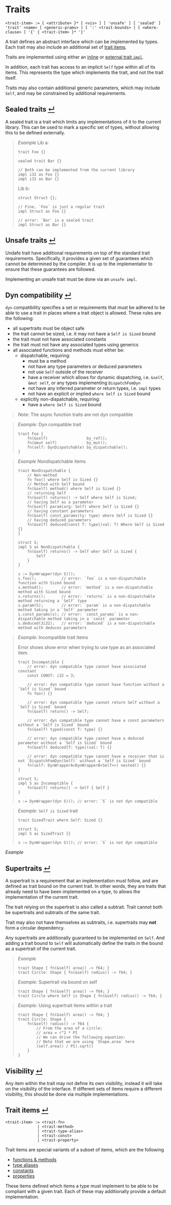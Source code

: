 # Traits
```
<trait-item> := { <attribute> }* [ <vis> ] [ 'unsafe' ] [ 'sealed' ] 'trait' <name> [ <generic-prams> ] [ ':' <trait-bounds> ] [ <where-clause> ] '{' { <trait-item> }* '}'
```

A trait defines an abstract interface which can be implemented by types.
Each trait may also include an additional set of [trait items].

Traits are implemented using either an [inline] or [external trait `impl`].

In addition, each trait has access to an implicit `Self` type within all of its items.
This represents the type which implements the trait, and not the trait itself.

Traits may also contain additional generic parameters, which may include `Self`, and may be constrained by additional requirements.




## Sealed traits [↵](#trait)

A sealed trait is a trait which limits any implementations of it to the current library.
This can be used to mark a specific set of types, without allowing this to be defined externally.

> _Example_
> Lib a:
> ```
> trait Foo {}
> 
> sealed trait Bar {}
> 
> // Both can be implemented from the current library
> impl i32 as Foo {}
> impl i32 as Bar {}
> ```
> Lib b:
> ```
> struct Struct {};
> 
> // Fine, `Foo` is just a regular trait
> impl Struct as Foo {}
> 
> // error: `Bar` is a sealed trait
> impl Struct as Bar {}
> ```

## Unsafe traits [↵](#trait)

Undafe trait have additional requirements on top of the standard trait requirements.
Specifically, it provides a given set of guarantees which cannot be determined by the compiler.
It is up to the implementator to ensure that these guarantees are followed.

Implementing an unsafe trait must be done via an `unsafe impl`.

## Dyn compatibility [↵](#trait)

`dyn` compatibility specifies a set or requirements that must be adhered to be able to use a trait in places where a trait object is allowed.
These rules are the following:
- all supertraits must be object safe
- the trait cannot be sized, i.e. it may not have a `Self is Sized` bound
- the trait must not have associated constants
- the trait must not have any associated types using generics
- all associated functions and methods must either be:
  - dispatchable, requiring:
    - must be a method
    - not have any type parameters or deduced parameters
    - not use `Self` outside of the receiver
    - have a receiver which allows for dynamic dispatching, i.e. `&self`, `&mut self`, or any types implementing `DispatchFomDyn`
    - not have any inferred parameter or return types, i.e. `impl` types
    - not have an explicit or implied `where Self is Sized` bound
  - explicitly non-dispatchable, requiring:
    - have a `where Self is Sized` bound

> _Note_: The async function traits are not dyn compatible

> _Example_: Dyn compatible trait
> ```
> trait Foo {
>     fn(&self)                 by_ref();
>     fn(&mut self)             by_mut();
>     fn(self: DynDispatchable) by_dispatchable();
> }
> ```

> _Example_ Nondispatchable items
> ```
> trait NonDispatchable {
>     // Non-method
>     fn foo() where Self is Sized {}
>     // Method with Self bound
>     fn(&self) method() where Self is Sized {}
>     // returning Self
>     fn(&self) returns() -> Self where Self is Sized;
>     // having Self as a parameter
>     fn(&self) param(arg: Self) where Self is Sized {}
>     // having constant parameters
>     fn(&self) const_params(ty: type) where Self is Sized {}
>     // having deduced parameters
>     fn(&self) deduced[const T: type](val: T) Where Self is Sized {}
> }
> 
> struct S;
> impl S as NonDispatchable {
>     fn(&self) returns() -> Self wher Self is Sized {
>         Self
>     }
> }
> 
> s := DynWrapper(dyn S)();
> s.foo();           // error: `foo` is a non-dispatchable function with Sized bound
> s.method();        // error: `method` is a non-dispatchable method with Sized bound
> s.returns();       // error: `returns` is a non-dispatchable method returning a `Self` type
> s.param(S);        // error: `param` is a non-dispatchable method taking in a `Self` parameter
> s.const_params(s); // error: `const_params` is a non-dispatchable method taking in a `const` parameter
> s.deduced(3i32);   // error: `deduced` is a non-dispatchable method with deduces parameters
> ```

> _Example_: Incompatible trait items
> 
> Error shows show error when trying to use type as an associated item.
> ```
> trait Incompatible {
>     // error: dyn compatible type cannot have associated constant
>     const CONST: i32 = 3;
> 
>     // error: dyn compatible type cannot have function without a `Self is Sized` bound
>     fn foo() {}
> 
>     // error: dyn compatible type cannot return Self without a `Self is Sized` bound
>     fn(&self) return() -> Self;
> 
>     // error: dyn compatible type cannot have a const parameters without a `Self is Sized` bound
>     fn(&self) typed(const T: type) {}
> 
>     // error: dyn compatible type cannot have a deduced parameter without a `Self is Sized` bound
>     fn(&self) deduced[T: type](val: T) {}
> 
>     // error: dyn compatible type cannot have a receiver that is not `DispatchFomDyn(Self)` without a `Self is Sized` bound
>     fn(self: DynWrapperA<DynWrapperB<Self>>) nested() {}
> }
> 
> struct S;
> impl S as Incomaptible {
>     fn(&self) returns() -> Self { Self }
> }
> 
> s := DynWrapper(dyn S)(); // error: `S` is not dyn compatible
> ```

> _Example_: `Self is Sized` trait
> ```
> trait SizedTrait where Self: Sized {}
> 
> struct S;
> impl S as SizedTrait {}
> 
> s := DynWrapper(dyn S)(); // error: `S` is not dyn compatible
> ```

_Example_ 

## Supertraits [↵](#trait)

A supertrait is a requirement that an implementation must follow, and are defined as trait bound on the current trait.
In other words, they are traits that already need to have been implemented on a type, to allows the implementation of the current trait.

The trait relying on the supertrait is also called a subtrait.
Trait cannot both be supertraits and subtraits of the same trait.

Trait may also not have themselves as subtraits, i.e. supertraits may **not** form a circular dependency.

Any supertraits are additionally guaranteed to be implemented on `Self`.
And adding a trait bound to `Self` will automatically define the traits in the bound as a supertrait of the current trait.

> _Example_
> ```
> trait Shape { fn(&self) area() -> f64; }
> trait Circle: Shape { fn(&self) radius() -> f64; }
> ```

> _Example_: Supertrait via bound on self
> ```
> trait Shape { fn(&self) area() -> f64; }
> trait Circle where Self is Shape { fn(&self) radius() -> f64; }
> ```

> _Example_: Using supertrait items within a trait
> ```
> trait Shape { fn(&self) area() -> f64; }
> trait Circle: Shape {
>     fn(&self) radius() -> f64 {
>         // From the area of a circle:
>         // area = r^2 * PI
>         // We can drive the following equation:
>         // Note that we are using `Shape.area` here
>         (self.area() / PI).sqrt()
>     }
> }
> ```

## Visibility [↵](#trait)

Any item within the trait may not define its own visibility, instead it will take on the visibility of the interface.
If different sets of items require a different visibility, this should be done via multiple implementations.

## Trait items [↵](#trait)
```
<trait-item> := <trait-fn>
              | <trait-method>
              | <trait-type-alias>
              | <trait-const>
              | <trait-property>
```

Trait items are special variants of a subset of items, which are the following
- [functions & methods]
- [type aliases]
- [constants]
- [properties]

These items defined which items a type must implement to be able to be compliant with a given trait.
Each of these may additionally provide a default implementation.


[trait items]:           #trait-items-
[functions & methods]:   ./functions.md#trait-functions--methods-
[type aliases]:          ./type-aliases.md#trait-type-aliases-
[constants]:             ./consts.md#trait-constant-
[properties]:            ./properties.md#trait-properties-
[inline]:                ./implementations.md#inline-trait-impls- "Todo: Section does not exist yet"
[external trait `impl`]: ./implementations.md#external-trait-impls-